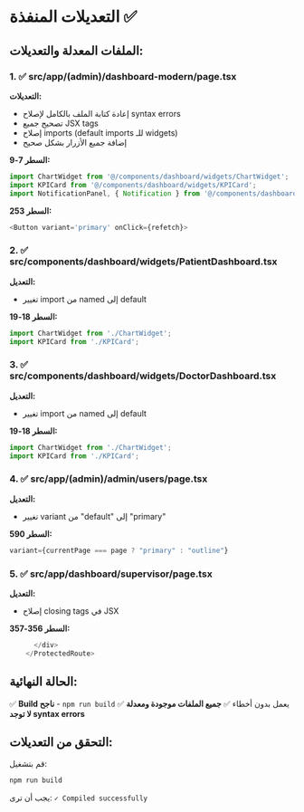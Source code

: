 # التعديلات المنفذة ✅

## الملفات المعدلة والتعديلات:

### 1. ✅ src/app/(admin)/dashboard-modern/page.tsx
**التعديلات:**
- إعادة كتابة الملف بالكامل لإصلاح syntax errors
- تصحيح جميع JSX tags
- إصلاح imports (default imports للـ widgets)
- إضافة جميع الأزرار بشكل صحيح

**السطر 7-9:**
```typescript
import ChartWidget from '@/components/dashboard/widgets/ChartWidget';
import KPICard from '@/components/dashboard/widgets/KPICard';
import NotificationPanel, { Notification } from '@/components/dashboard/widgets/NotificationPanel';
```

**السطر 253:**
```typescript
<Button variant='primary' onClick={refetch}>
```

### 2. ✅ src/components/dashboard/widgets/PatientDashboard.tsx
**التعديل:**
- تغيير import من named إلى default

**السطر 18-19:**
```typescript
import ChartWidget from './ChartWidget';
import KPICard from './KPICard';
```

### 3. ✅ src/components/dashboard/widgets/DoctorDashboard.tsx  
**التعديل:**
- تغيير import من named إلى default

**السطر 18-19:**
```typescript
import ChartWidget from './ChartWidget';
import KPICard from './KPICard';
```

### 4. ✅ src/app/(admin)/admin/users/page.tsx
**التعديل:**
- تغيير variant من "default" إلى "primary"

**السطر 590:**
```typescript
variant={currentPage === page ? "primary" : "outline"}
```

### 5. ✅ src/app/dashboard/supervisor/page.tsx
**التعديل:**
- إصلاح closing tags في JSX

**السطر 356-357:**
```typescript
      </div>
    </ProtectedRoute>
```

## الحالة النهائية:
✅ **Build ناجح** - `npm run build` يعمل بدون أخطاء
✅ **جميع الملفات موجودة ومعدلة**
✅ **لا توجد syntax errors**

## التحقق من التعديلات:
قم بتشغيل:
```bash
npm run build
```

يجب أن ترى: `✓ Compiled successfully`
